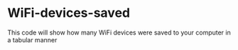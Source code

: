 # WiFi-devices-saved
This code will show how many WiFi devices were saved to your computer in a tabular manner
